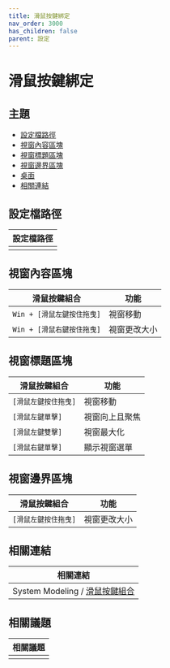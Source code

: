 ```yaml
---
title: 滑鼠按鍵綁定
nav_order: 3000
has_children: false
parent: 設定
---
```



# 滑鼠按鍵綁定




## 主題

* [設定檔路徑](#設定檔路徑)
* [視窗內容區塊](#視窗內容區塊)
* [視窗標題區塊](#視窗標題區塊)
* [視窗邊界區塊](#視窗邊界區塊)
* [桌面](#桌面)
* [相關連結](#相關連結)




## 設定檔路徑

| 設定檔路徑 |
| ----------- |
|  |




## 視窗內容區塊

| 滑鼠按鍵組合                |  功能                   |
| --------------------------- | ----------------------- |
| `Win + [滑鼠左鍵按住拖曳]`  | 視窗移動                |
| `Win + [滑鼠右鍵按住拖曳]`  | 視窗更改大小            |




## 視窗標題區塊

| 滑鼠按鍵組合                |  功能                   |
| --------------------------- | ----------------------- |
| `[滑鼠左鍵按住拖曳]`        | 視窗移動                |
| `[滑鼠左鍵單擊]`            | 視窗向上且聚焦          |
| `[滑鼠左鍵雙擊]`            | 視窗最大化              |
| `[滑鼠右鍵單擊]`            | 顯示視窗選單            |




## 視窗邊界區塊

| 滑鼠按鍵組合                |  功能                   |
| --------------------------- | ----------------------- |
| `[滑鼠左鍵按住拖曳]`        | 視窗更改大小            |




## 相關連結

| 相關連結 |
| ------- |
| System Modeling / [滑鼠按鍵組合](https://samwhelp.github.io/system-modeling/read/zh_tw/spec-mousebind-common) |




## 相關議題

| 相關議題 |
| ------- |
|  |
